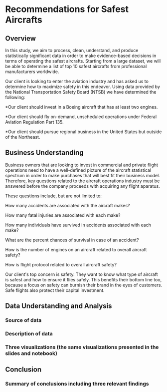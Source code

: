 # Recommendations for Safest Aircrafts 

## Overview

  In this study, we aim to process, clean, understand, and produce statistically significant data in order to make evidence-based decisions in terms of operating the safest aircrafts.
  Starting from a large dataset, we will be able to determine a list of top 10 safest aircrafts from professional manufacturers worldwide.

  Our client is looking to enter the aviation industry and has asked us to determine how to maximize safety in this endeavor. Using data provided by the National Transportation Safety Board (NTSB) we have determined the following:

*Our client should invest in a Boeing aircraft that has at least two engines.

*Our client should fly on-demand, unscheduled operations under Federal Aviation Regulation Part 135.

*Our client should pursue regional business in the United States but outside of the Northeast.
  
## Business Understanding

Business owners that are looking to invest in commercial and private flight operations need to have a well-defined picture of the aircraft statistical spectrum in order to make purchases that will best fit their business model. Therefore, key questions related to the aircraft operations industry must be answered before the company proceeds with acquiring any flight aparatus. 

These questions include, but are not limited to:

How many accidents are associated with the aircraft makes?

How many fatal injuries are associated with each make?

How many individuals have survived in accidents associated with each make?

What are the percent chances of survival in case of an accident?

How is the number of engines on an aircraft related to overall aircraft safety?

How is flight protocol related to overall aircraft safety?

Our client's top concern is safety. They want to know what type of aircraft is safest and how to ensure it flies safely. This benefits their bottom line too, because a focus on safety can burnish their brand in the eyes of customers. Safe flights also protect their capital investment.

## Data Understanding and Analysis
### Source of data
### Description of data
### Three visualizations (the same visualizations presented in the slides and notebook)
## Conclusion
### Summary of conclusions including three relevant findings
